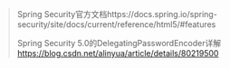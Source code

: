 > Spring Security官方文档https://docs.spring.io/spring-security/site/docs/current/reference/html5/#features
>
> Spring Security 5.0的DelegatingPasswordEncoder详解 https://blog.csdn.net/alinyua/article/details/80219500